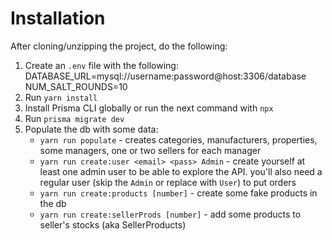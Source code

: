 # Installation

After cloning/unzipping the project, do the following:
 1. Create an `.env` file with the following:
    DATABASE_URL=mysql://username:password@host:3306/database
    NUM_SALT_ROUNDS=10
 2. Run `yarn install`
 3. Install Prisma CLI globally or run the next command with `npx`
 4. Run `prisma migrate dev`
 5. Populate the db with some data:
    - `yarn run populate` - creates categories, manufacturers, properties, some managers, one or two sellers for each manager
    - `yarn run create:user <email> <pass> Admin` - create yourself at least one admin user to be able to explore the API. you'll also need a regular user (skip the `Admin` or replace with `User`) to put orders
    - `yarn run create:products [number]` - create some fake products in the db
    - `yarn run create:sellerProds [number]` - add some products to seller's stocks (aka SellerProducts)